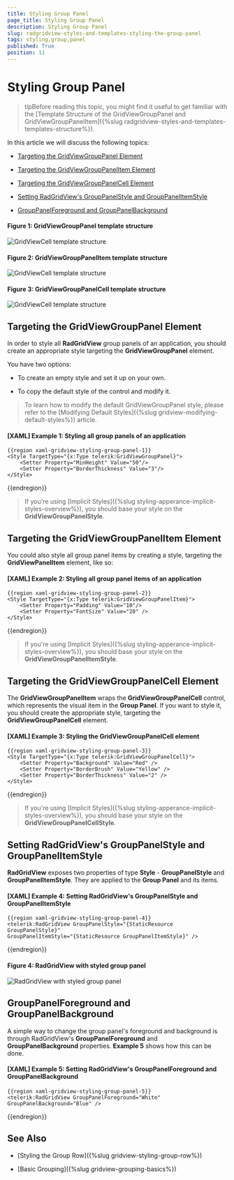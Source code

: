 ```yaml
---
title: Styling Group Panel
page_title: Styling Group Panel
description: Styling Group Panel
slug: radgridview-styles-and-templates-styling-the-group-panel
tags: styling,group,panel
published: True
position: 11
---
```


# Styling Group Panel

>tipBefore reading this topic, you might find it useful to get familiar with the [Template Structure of the GridViewGroupPanel and GridViewGroupPanelItem]({%slug radgridview-styles-and-templates-templates-structure%}).

In this article we will discuss the following topics:

* [Targeting the GridViewGroupPanel Element](#targeting-the-gridviewgrouppanel-element)

* [Targeting the GridViewGroupPanelItem Element](#targeting-the-gridviewgrouppanelitem-element)

* [Targeting the GridViewGroupPanelCell Element](#targeting-the-gridviewgrouppanelcell-element)

* [Setting RadGridView's GroupPanelStyle and GroupPanelItemStyle](#setting-radgridviews-grouppanelstyle-and-grouppanelitemstyle)

* [GroupPanelForeground and GroupPanelBackground](#grouppanelforeground-and-grouppanelbackground)

#### __Figure 1: GridViewGroupPanel template structure__

![GridViewCell template structure](images/gridview-group-panel-template.png)

#### __Figure 2: GridViewGroupPanelItem template structure__

![GridViewCell template structure](images/gridview-group-panel-item-template.png)

#### __Figure 3: GridViewGroupPanelCell template structure__

![GridViewCell template structure](images/gridview-group-panel-cell-template.png)

## Targeting the GridViewGroupPanel Element

In order to style all __RadGridView__ group panels of an application, you should create an appropriate style targeting the __GridViewGroupPanel__ element.

You have two options:

* To create an empty style and set it up on your own.

* To copy the default style of the control and modify it.

>To learn how to modify the default GridViewGroupPanel style, please refer to the [Modifying Default Styles]({%slug gridview-modifying-default-styles%}) article.

#### __[XAML] Example 1: Styling all group panels of an application__

	{{region xaml-gridview-styling-group-panel-1}}
	<Style TargetType="{x:Type telerik:GridViewGroupPanel}">
	    <Setter Property="MinHeight" Value="50"/>
	    <Setter Property="BorderThickness" Value="3"/>
	</Style>
{{endregion}}

>If you're using [Implicit Styles]({%slug styling-apperance-implicit-styles-overview%}), you should base your style on the __GridViewGroupPanelStyle__.

## Targeting the GridViewGroupPanelItem Element

You could also style all group panel items by creating a style, targeting the __GridViewPanelItem__ element, like so:

#### __[XAML] Example 2: Styling all group panel items of an application__

	{{region xaml-gridview-styling-group-panel-2}}
	<Style TargetType="{x:Type telerik:GridViewGroupPanelItem}">
	    <Setter Property="Padding" Value="10"/>
	    <Setter Property="FontSize" Value="20" />
	</Style>
{{endregion}}

>If you're using [Implicit Styles]({%slug styling-apperance-implicit-styles-overview%}), you should base your style on the __GridViewGroupPanelItemStyle__.

## Targeting the GridViewGroupPanelCell Element

The __GridViewGroupPanelItem__ wraps the __GridViewGroupPanelCell__ control, which represents the visual item in the __Group Panel__. If you want to style it, you should create the appropriate style, targeting the __GridViewGroupPanelCell__ element.

#### __[XAML] Example 3: Styling the GridViewGroupPanelCell element__

	{{region xaml-gridview-styling-group-panel-3}}
	<Style TargetType="{x:Type telerik:GridViewGroupPanelCell}">
	    <Setter Property="Background" Value="Red" />
	    <Setter Property="BorderBrush" Value="Yellow" />
	    <Setter Property="BorderThickness" Value="2" />
	</Style>
{{endregion}}

>If you're using [Implicit Styles]({%slug styling-apperance-implicit-styles-overview%}), you should base your style on the __GridViewGroupPanelCellStyle__.

## Setting RadGridView's GroupPanelStyle and GroupPanelItemStyle

__RadGridView__ exposes two properties of type __Style__ - __GroupPanelStyle__ and __GroupPanelItemStyle__. They are applied to the __Group Panel__ and its items.

#### __[XAML] Example 4: Setting RadGridView's GroupPanelStyle and GroupPanelItemStyle__

	{{region xaml-gridview-styling-group-panel-4}}
	<telerik:RadGridView GroupPanelStyle="{StaticResource GroupPanelStyle}"
	GroupPanelItemStyle="{StaticResource GroupPanelItemStyle}" />
{{endregion}}

#### __Figure 4: RadGridView with styled group panel__

![RadGridView with styled group panel](images/RadGridView_Styles_and_Templates_Styling_RadGridView_03.png)

## GroupPanelForeground and GroupPanelBackground

A simple way to change the group panel's foreground and background is through RadGridView's **GroupPanelForeground** and **GroupPanelBackground** properties. **Example 5** shows how this can be done.

#### __[XAML] Example 5: Setting RadGridView's GroupPanelForeground and GroupPanelBackground__

	{{region xaml-gridview-styling-group-panel-5}}
	<telerik:RadGridView GroupPanelForeground="White"
	GroupPanelBackground="Blue" />
{{endregion}}

## See Also

 * [Styling the Group Row]({%slug gridview-styling-group-row%})

 * [Basic Grouping]({%slug gridview-grouping-basics%})

